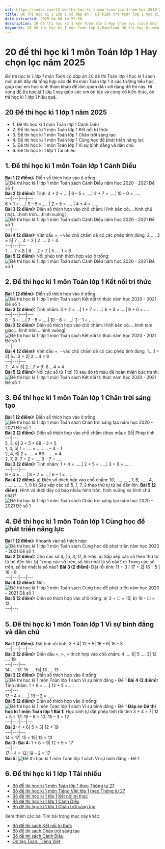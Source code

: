 ```yaml
---
url: https://vndoc.com/13-de-thi-hoc-ki-i-mon-toan-lop-1-nam-hoc-2010-2011-57447
title: Đề Thi Học Kì 1 Lớp 1 có đáp án | Đề kiểm tra toán lớp 1 học kì 1
date_extracted: 2025-04-08 14:55:58
description: 20 đề thi học kì 1 môn Toán lớp 1 Hay chọn lọc (sách mới) là các mẫu đề thi môn Toán ở các trường tiểu học của các năm trước giúp các em học sinh tham khảo để làm quen dần với dạng đề thi này qua đó các em sẽ có thêm kiến thức để làm bài thi tốt hơn.
keywords: 20 đề thi học kì I môn Toán lớp 1,Download đề thi học kì môn Toán lớp 1,Tải đề thi học kì môn Toán lớp 1,20 đề thi học kì môn Toán lớp 1,Đề kiểm tra học kì môn Toán,đề thi học kì 1 lớp 1,de thi toan lop 1 hoc ki 1,đề thi toán lớp 1 học kì 1,đề kiểm tra học kì 1 lớp 1,Đề thi học kì 1 lớp 1 môn Toán,Đề thi học kì 1 môn Toán lớp 1 năm 2024,Đề thi cuối kì 1 lớp 1 theo chương trình mới,20 đề thi học kì 1 lớp 1 sách mới,đề thi học kì 1 lớp 1 có đáp án
---
```


# 20 đề thi học kì 1 môn Toán lớp 1 Hay chọn lọc năm 2025
 _Đề thi học kì 1 lớp 1 môn Toán có đáp án_
20 đề thi Toán lớp 1 học kì 1 sách mới dưới đây đã tổng hợp các đề thi môn Toán lớp 1 ở các trường tiểu học giúp các em học sinh tham khảo để làm quen dần với dạng đề thi này. Hi vọng [đề thi học kì 1 lớp 1](<https://vndoc.com/de-thi-hoc-ki-1-lop1>) này giúp các em ôn tập và củng cố kiến thức, ôn thi học kì 1 lớp 1 hiệu quả.
## 20 Đề thi học kì 1 lớp 1 năm 2025
  * 1\. Đề thi học kì 1 môn Toán lớp 1 Cánh Diều
  * 2\. Đề thi học kì 1 môn Toán lớp 1 Kết nối tri thức
  * 3\. Đề thi học kì 1 môn Toán lớp 1 Chân trời sáng tạo
  * 4\. Đề thi học kì 1 môn Toán lớp 1 Cùng học để phát triển năng lực
  * 5\. Đề thi học kì 1 môn Toán lớp 1 Vì sự bình đẳng và dân chủ
  * 6\. Đề thi học kì 1 lớp 1 Tải nhiều

## 1\. Đề thi học kì 1 môn Toán lớp 1 Cánh Diều
**Bài 1 \(2 điểm\):** Điền số thích hợp vào ô trống:
![Đề thi học kì 1 lớp 1 môn Toán sách Cánh Diều năm học 2020 - 2021 Đề số 1](https://i.vdoc.vn/data/image/2020/12/02/de-thi-hoc-ki-1-lop-1-mon-toan-sach-canh-dieu-nam-2020-2021-de-so-1-anh-so-1.jpg)
**Bài 2 \(2 điểm\):** Tính:
4 + 2 = ….| 6 – 5 = ….| 2 + 7 = ….| 10 – 0 = …..  
---|---|---|---  
6 + 1 = ….| 9 – 5 = …. | 2 + 5 = …. | 4 + 4 = ….  
**Bài 3 \(2 điểm\):** Điền số thích hợp vào chỗ chấm:
Hình bên có:….hình chữ nhật….hình tròn….hình vuông| ![Đề thi học kì 1 lớp 1 môn Toán sách Cánh Diều năm học 2020 - 2021 Đề số 1](https://i.vdoc.vn/data/image/2020/12/02/de-thi-hoc-ki-1-lop-1-mon-toan-sach-canh-dieu-nam-2020-2021-de-so-1-anh-so-3.jpg)  
---|---  
**Bài 4 \(2 điểm\):** Viết dấu +, - vào chỗ chấm để có các phép tính đúng:
2 …. 3 = 5| 7 … 4 = 3 | 2 …. 2 = 4  
---|---|---  
1 …. 7 = 8 | 9 … 2 = 7 | 5 …. 1 = 6  
**Bài 5 \(2 điểm\):** Nối phép tính thích hợp vào ô trống:
![Đề thi học kì 1 lớp 1 môn Toán sách Cánh Diều năm học 2020 - 2021 Đề số 1](https://i.vdoc.vn/data/image/2020/12/02/de-thi-hoc-ki-1-lop-1-mon-toan-sach-canh-dieu-nam-2020-2021-de-so-1-anh-so-4.jpg)
## 2\. Đề thi học kì 1 môn Toán lớp 1 Kết nối tri thức
**Bài 1 \(2 điểm\):** Điền số thích hợp vào ô trống:
![Đề thi học kì 1 lớp 1 môn Toán sách Kết nối tri thức năm học 2020 - 2021 Đề số 1](https://i.vdoc.vn/data/image/2020/12/04/de-thi-hoc-ki-1-lop-1-mon-toan-sach-ket-noi-nam-2020-2021-de-so-1-anh-so-1.jpg)
**Bài 2 \(2 điểm\):** Tính nhẩm:
3 + 2 = …| 1 + 7 = ….| 6 + 3 = ….| 9 + 0 = ….  
---|---|---|---  
8 – 3 = ….| 7 – 5 = ….| 10 – 6 = ….| 3 – 1 = ….  
**Bài 3 \(2 điểm\):** Điền số thích hợp vào chỗ chấm:
Hình bên có:….hình tam giác….hình tròn….hình vuông| ![Đề thi học kì 1 lớp 1 môn Toán sách Kết nối tri thức năm học 2020 - 2021 Đề số 1](https://i.vdoc.vn/data/image/2020/12/04/de-thi-hoc-ki-1-lop-1-mon-toan-sach-ket-noi-nam-2020-2021-de-so-1-anh-so-3.jpg)  
---|---  
**Bài 4 \(2 điểm\):** Viết dấu +, - vào chỗ chấm để có các phép tính đúng:
1….1 = 2| 5….3 = 2| 2….4 = 6  
---|---|---  
7….4 = 3| 2….7 = 9| 8….4 = 4  
**Bài 5 \(2 điểm\):** Nối các số từ 1 tới 10 sau đó tô màu để hoàn thiện bức tranh:
![Đề thi học kì 1 lớp 1 môn Toán sách Kết nối tri thức năm học 2020 - 2021 Đề số 1](https://i.vdoc.vn/data/image/2020/12/04/de-thi-hoc-ki-1-lop-1-mon-toan-sach-ket-noi-nam-2020-2021-de-so-1-anh-so-4.jpg)
## 3\. Đề thi học kì 1 môn Toán lớp 1 Chân trời sáng tạo
**Bài 1 \(2 điểm\):** Điền số thích hợp vào ô trống:
![Đề thi học kì 1 lớp 1 môn Toán sách Chân trời sáng tạo năm học 2020 - 2021 Đề số 1](https://i.vdoc.vn/data/image/2020/12/18/de-thi-hoc-ki-1-lop-1-mon-toan-sach-chan-troi-nam-2020-2021-de-so-1-anh-so-1.jpg)
**Bài 2 \(2 điểm\):** Điền số thích hợp vào chỗ chấm \(theo mẫu\):
Số| Phép tính  
---|---  
5, 3, 8| 3 + 5 = 88 – 3 = 5  
1, 4, 5| 1 + …. = …..…. – 4 = 1  
2, 4, 6| 2 + …. = 66 - …. = 4  
2, 7, 9| 7 + 2 = …..9 – 7 = …..  
**Bài 3 \(2 điểm\):** Tính nhẩm:
1 + 4 = …..| 2 + 5 = …..| 3 + 6 = …..  
---|---|---  
9 – 4 = …..| 8 – 2 = ….| 6 – 1 = …..  
**Bài 4 \(2 điểm\):**
a\) Điền số thích hợp vào chỗ chấm:
10, …., …., 7, 6, ….., 4, ….., ……., 1, 0
b\) Sắp xếp các số 5, 1, 7, 2 theo thứ tự từ bé đến lớn.
**Bài 5 \(2 điểm\):** Hình vẽ dưới đây có bao nhiêu hình tròn, hình vuông và hình chữ nhật?
![Đề thi học kì 1 lớp 1 môn Toán sách Chân trời sáng tạo năm học 2020 - 2021 Đề số 1](https://i.vdoc.vn/data/image/2020/12/18/de-thi-hoc-ki-1-lop-1-mon-toan-sach-chan-troi-nam-2020-2021-de-so-1-anh-so-3.jpg)
## 4\. Đề thi học kì 1 môn Toán lớp 1 Cùng học để phát triển năng lực
**Bài 1 \(2 điểm\):** Khoanh vào số thích hợp:
![Đề thi học kì 1 lớp 1 môn Toán sách Cùng học để phát triển năm học 2020 - 2021 Đề số 1](https://i.vdoc.vn/data/image/2020/12/14/de-thi-hoc-ki-1-lop-1-mon-toan-sach-cung-hoc-nam-2020-2021-de-so-1-anh-so-1.jpg)
**Bài 2 \(2 điểm\):** Cho các số 4, 15, 3, 17, 8. Hãy:
a\) Sắp xếp các số theo thứ tự từ bé đến lớn.
b\) Trong các số trên, số lớn nhất là số nào?
c\) Trong các số trên, số bé nhất là số nào?
**Bài 3 \(2 điểm\):** Đặt rồi tính:
11 + 3 | 17 + 2| 16 – 5 | 18 - 8  
---|---|---|---  
**Bài 4 \(2 điểm\):** Nối:
![Đề thi học kì 1 lớp 1 môn Toán sách Cùng học để phát triển năm học 2020 - 2021 Đề số 1](https://i.vdoc.vn/data/image/2020/12/14/de-thi-hoc-ki-1-lop-1-mon-toan-sach-cung-hoc-nam-2020-2021-de-so-1-anh-so-3.jpg)
**Bài 5 \(2 điểm\):** Điền số thích hợp vào chỗ trống:
a\) 3 + ☐ = 15| b\) 19 - ☐ = 12  
---|---  
## 5\. Đề thi học kì 1 môn Toán lớp 1 Vì sự bình đẳng và dân chủ
**Bài 1 \(2 điểm\):** Đặt tính rồi tính:
3 + 4| 12 + 5| 16 – 6| 15 - 3  
---|---|---|---  
**Bài 2 \(2 điểm\):** Điền dấu <, >, = thích hợp vào chỗ chấm:
4 …. 6| 5 …. 3| 12 …. 19  
---|---|---  
14 …. 17| 15 …. 15| 13 …. 13  
**Bài 3 \(2 điểm\):** Điền số thích hợp vào ô trống:
![Đề thi học kì 1 môn Toán lớp 1 sách Vì sự bình đẳng - Đề 1](https://i.vdoc.vn/data/image/2021/12/22/de-thi-hoc-ki-1-lop-1-mon-toan-1.jpg)
**Bài 4 \(2 điểm\):** Tính nhẩm:
1 + 8 = ….| 12 + 5 = ….  
---|---  
17 – 4 = …..| 19 – 2 = …..  
**Bài 5 \(2 điểm\):** Điền số thích hợp vào ô trống:
![Đề thi học kì 1 môn Toán lớp 1 sách Vì sự bình đẳng - Đề 1](https://i.vdoc.vn/data/image/2021/12/22/de-thi-hoc-ki-1-lop-1-mon-toan-2.jpg)
**Đáp án Đề thi học kì 1 môn Toán lớp 1**
**Bài 1:** Học sinh tự đặt phép tính rồi tính
3 + 4 = 7| 12 + 5 = 17| 16 – 6 = 10| 15 – 3 = 12  
---|---|---|---  
**Bài 2:**
4 < 6| 5 > 3| 12 < 19  
---|---|---  
14 < 17| 15 = 15| 13 = 13  
**Bài 3:**
**Bài 4:**
1 + 8 = 9| 12 + 5 = 17  
---|---  
17 – 4 = 13| 19 – 2 = 17  
**Bài 5:**
![Đề thi học kì 1 môn Toán lớp 1 sách Vì sự bình đẳng - Đề 1](https://i.vdoc.vn/data/image/2021/12/22/de-thi-hoc-ki-1-lop-1-mon-toan-5.jpg)
## 6\. Đề thi học kì 1 lớp 1 Tải nhiều
  * [Bộ đề thi học kì 1 môn Toán lớp 1 theo Thông tư 27](<https://vndoc.com/tuyen-tap-30-de-thi-hoc-ki-1-mon-toan-lop-1-159604>)
  * [Bộ đề thi học kì 1 môn Tiếng Việt lớp 1 theo Thông tư 27](<https://vndoc.com/bo-de-thi-hoc-ki-1-lop-1-mon-tieng-viet-nam-2023-2024-103335>)
  * [Bộ đề thi học kì 1 lớp 1 Kết nối tri thức](<https://vndoc.com/bo-20-de-thi-hoc-ki-1-lop-1-nam-2023-2024-ket-noi-tri-thuc-224103>)
  * [Bộ đề thi học kì 1 lớp 1 Cánh Diều](<https://vndoc.com/bo-18-de-thi-hoc-ki-1-lop-1-nam-2023-2024-canh-dieu-224098>)
  * [Bộ đề thi học kì 1 lớp 1 Chân trời sáng tạo](<https://vndoc.com/bo-de-thi-hoc-ki-1-lop-1-nam-2020-2021-sach-chan-troi-sang-tao-day-du-cac-mon-224564>)

Xem thêm các bài Tìm bài trong mục này khác:
  * [Bộ đề thi sách Kết nối tri thức](</bo-20-de-thi-hoc-ki-1-lop-1-nam-2023-2024-ket-noi-tri-thuc-224103>)
  * [Bộ đề thi sách Chân trời sáng tạo](</bo-de-thi-hoc-ki-1-lop-1-nam-2020-2021-sach-chan-troi-sang-tao-day-du-cac-mon-224564>)
  * [Bộ đề thi sách Cánh Diều](</bo-18-de-thi-hoc-ki-1-lop-1-nam-2023-2024-canh-dieu-224098>)
  * [Ôn tập Toán, Tiếng Việt](</on-tap-hoc-ki-1-lop-1-mon-toan-tieng-viet-333070>)

